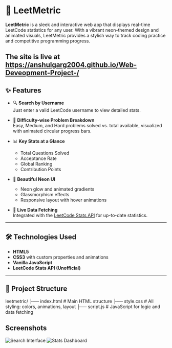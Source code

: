 # 🚀 LeetMetric

**LeetMetric** is a sleek and interactive web app that displays real-time LeetCode statistics for any user. With a vibrant neon-themed design and animated visuals, LeetMetric provides a stylish way to track coding practice and competitive programming progress.

The site is live at  https://anshulgarg2004.github.io/Web-Deveopment-Project-/
---

## ✨ Features

- 🔍 **Search by Username**  
  Just enter a valid LeetCode username to view detailed stats.

- 🧠 **Difficulty-wise Problem Breakdown**  
  Easy, Medium, and Hard problems solved vs. total available, visualized with animated circular progress bars.

- 📊 **Key Stats at a Glance**  
  - Total Questions Solved  
  - Acceptance Rate  
  - Global Ranking  
  - Contribution Points  

- 🎨 **Beautiful Neon UI**  
  - Neon glow and animated gradients  
  - Glassmorphism effects  
  - Responsive layout with hover animations

- 🔄 **Live Data Fetching**  
  Integrated with the [LeetCode Stats API](https://leetcode-stats-api.herokuapp.com/) for up-to-date statistics.

---

## 🛠️ Technologies Used

- **HTML5**
- **CSS3** with custom properties and animations
- **Vanilla JavaScript**
- **LeetCode Stats API (Unofficial)**

---

## 📁 Project Structure

leetmetric/
├── index.html # Main HTML structure
├── style.css # All styling: colors, animations, layout
├── script.js # JavaScript for logic and data fetching

## Screenshots
![Search Interface](https://github.com/user-attachments/assets/d028215a-8ed5-4a56-b4f9-aa64fc141799)
![Stats Dashboard](https://github.com/user-attachments/assets/699a2903-90f6-4445-bc16-3e0c5555370c)

